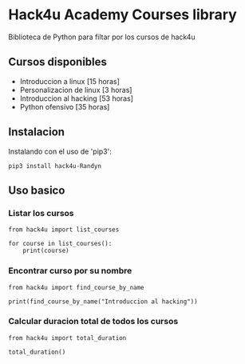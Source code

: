 # Hack4u Academy Courses library

Biblioteca de Python para filtar por los cursos de hack4u

## Cursos disponibles

- Introduccion a linux \[15 horas\]
- Personalizacion de linux \[3 horas\]
- Introduccion al hacking \[53 horas\]
- Python ofensivo \[35 horas\]

## Instalacion
Instalando con el uso de 'pip3':
```python3
pip3 install hack4u-Randyn
```

## Uso basico

### Listar los cursos

```python3
from hack4u import list_courses

for course in list_courses():
    print(course)
```

### Encontrar curso por su nombre

```python3
from hack4u import find_course_by_name

print(find_course_by_name("Introduccion al hacking"))
```

### Calcular duracion total de todos los cursos
```python3
from hack4u import total_duration

total_duration()
```


